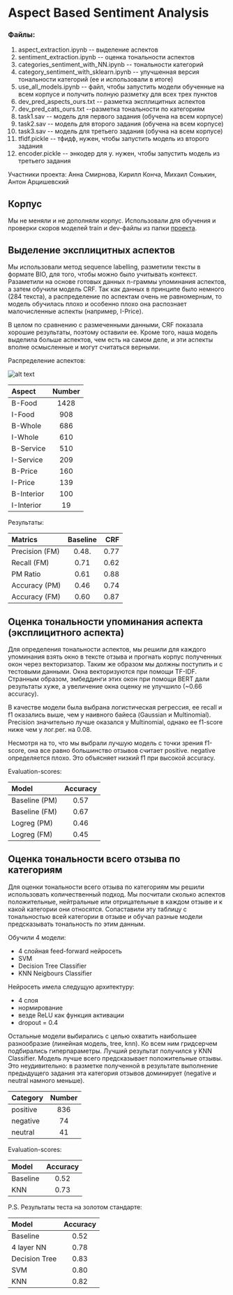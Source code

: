 # Aspect Based Sentiment Analysis
### Файлы:
1) aspect_extraction.ipynb -- выделение аспектов
2) sentiment_extraction.ipynb -- оценка тональности аспектов
3) categories_sentiment_with_NN.ipynb -- тональности категорий
4) category_sentiment_with_sklearn.ipynb -- улучшенная версия тональности категорий (ее и использовали в итоге)
5) use_all_models.ipynb -- файл, чтобы запустить модели обученные на всем корпусе и получить полную разметку для всех трех пунктов
6) dev_pred_aspects_ours.txt -- разметка эксплицитных аспектов
7) dev_pred_cats_ours.txt --разметка тональности по категориям 
8) task1.sav -- модель для первого задания (обучена на всем корпусе)
9) task2.sav -- модель для второго задания (обучена на всем корпусе)
10) task3.sav -- модель для третьего задания (обучна на всем корпусе)
11) tfidf.pickle -- тфидф, нужен, чтобы запустить модель из второго задания
12) encoder.pickle -- энкодер для y. нужен, чтобы запустить модель из третьего задания

Участники проекта: Анна Смирнова, Кирилл Конча, Михаил Сонькин, Антон Арцишевский

## Корпус

Мы не меняли и не дополняли корпус. Использовали для обучения и проверки скоров моделей train и dev-файлы из папки [проекта](https://github.com/named-entity/hse-nlp/tree/master/4th_year/Project).

## Выделение эксплицитных аспектов

Мы использовали метод sequence labelling, разметили тексты в формате BIO, для того, чтобы можно было учитывать контекст. Разаметили на основе готовых данных n-граммы упоминания аспектов, а затем обучили модель CRF. Так как данных в принципе было немного (284 текста), а распределение по аспектам очень не равномерным, то модель обучилась плохо и особенно плохо она распознает малочисленные аспекты (например, I-Price). 

В целом по сравнению с размеченными данными, CRF показала хорошие результаты, поэтому оставили ее. Кроме того, наша модель выделила больше аспектов, чем есть на самом деле, и эти аспекты вполне осмысленные и могут считаться верными.

Распределение аспектов:

![alt text](https://sun9-67.userapi.com/impg/zZGVO7XSKFiplvAgxGTpsjlCh7WYMi63vyP7HA/D0fWPsuQkwM.jpg?size=704x483&quality=96&sign=20712793d33f84196cd343484532de19&type=album![image](https://user-images.githubusercontent.com/42929201/147552556-22256d93-7404-4d87-a6a0-8fec2aaa5d7b.png))

| Aspect        |     Number      |   
|:------------- |:---------------:| 
| B-Food        |  1428           |   
| I-Food        |  908            |   
| B-Whole       |  686            |   
| I-Whole       |  610            |    
| B-Service     |  510           |     
| I-Service     |  209            |     
| B-Price       |  160            |     
| I-Price       |  139             |     
| B-Interior    |  100            |     
| I-Interior    |  19            |     

Результаты:

| Matrics       | Baseline        | CRF          |
|:------------- |:---------------:| -------------:|
| Precision (FM)|  0.48.          |     0.77      |
| Recall (FM)   |  0.71           |     0.62      |
| PM Ratio      |  0.61           |     0.88      |
| Accuracy (PM) |  0.46           |     0.74      |
| Accuracy (FM) |  0.60           |     0.87      |

## Оценка тональности упоминания аспекта (эксплицитного аспекта)

Для определения тональности аспектов, мы решили для каждого упоминания взять окно в тексте отзыва и прогнать корпус полученных окон через векторизатор. Таким же образом мы должны поступить и с тестовыми данными.
Окна векторизуются при помощи TF-IDF. Странным образом, эмбеддинги этих окон при помощи BERT дали результаты хуже, а увеличение окна оценку не улучшило (~0.66 accuracy).

В качестве модели была выбрана логистическая регрессия, ее recall и f1 оказались выше, чем у наивного байеса (Gaussian и Multinomial). Precision значительно лучше оказался у Multinomial, однако ее f1-score ниже чем у лог.рег. на 0.08.

Несмотря на то, что мы выбрали лучшую модель с точки зрения f1-score, она все равно большинство отзывов считает positive. negative определяется плохо. Это объясняет низкий f1 при высокой accuracy.

Evaluation-scores:

| Model     | Accuracy       | 
|:------------- |:---------------:|
| Baseline (PM) |  0.57         |    
| Baseline (FM)  |   0.67      | 
| Logreg (PM)    |  0.46           |    
| Logreg (FM)    |  0.45           |




## Оценка тональности всего отзыва по категориям

Для оценки тональности всего отзыва по категориям мы решили использовать количественный подход. Мы посчитали сколько аспектов положительные, нейтральные или отрицательные в каждом отзыве и к какой категории они относятся. Сопаставили эту таблицу с тональностью всей категории в отзыве и обучал разные модели предсказывать тональность по этим данным.

Обучили 4 модели:
* 4 слойная feed-forward нейросеть
* SVM
* Decision Tree Classifier
* KNN Neigbours Classifier

Нейросеть имела следущую архитектуру:
* 4 слоя
* нормирование
* везде ReLU как функция активации
* dropout = 0.4

Остальные модели выбирались с целью охватить наибольшее разнообразие (линейная модель, tree, knn). Ко всем ним гридсерчем подбирались гиперпараметры. Лучший результат получился у KNN Classifier. Модель лучше всего предсказывает положительные отзывы. Это неудивительно: в разметке полученной в результате выполнение предыдущего задания эта категория отзывов доминирует (negative и neutral намного меньше).

| Category      |        Number   | 
|:------------- |:---------------:|
| positive|  836          |
| negative |  74          |
| neutral    |  41          |

Evaluation-scores:

| Model     | Accuracy       | 
|:------------- |:---------------:|
| Baseline |  0.52         |    
| KNN   |   0.73        | 


P.S.
Результаты теста на золотом стандарте:

| Model     | Accuracy       | 
|:------------- |:---------------:|
| Baseline |  0.52         |    
| 4 layer NN   |   0.78        | 
| Decision Tree      |  0.83           |    
| SVM |             0.80 |
| KNN |  0.82         | 
